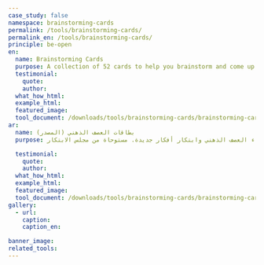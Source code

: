 ```yaml
---
case_study: false
namespace: brainstorming-cards
permalink: /tools/brainstorming-cards/
permalink_en: /tools/brainstorming-cards/
principle: be-open
en:
  name: Brainstorming Cards
  purpose: A collection of 52 cards to help you brainstorm and come up with new ideas. (<a href="https://www.boardofinnovation.com/tools/brainstorm-cards/">Adapted from the Board of Innovation</a>)
  testimonial:
    quote:
    author:
  what_how_html:
  example_html:
  featured_image:
  tool_document: /downloads/tools/brainstorming-cards/brainstorming-cards-en.pdf
ar:
  name: بطاقات العصف الذهني (المصدر)
  purpose: مجموعة مكوّنة من 52 بطاقة تساعدك في إجراء العصف الذهني وابتكار أفكار جديدة. مستوحاة من مجلس الابتكار (<a href="https://www.boardofinnovation.com/tools/brainstorm-cards/">Board of Innovation</a>)

  testimonial:
    quote:
    author:
  what_how_html:
  example_html:
  featured_image:
  tool_document: /downloads/tools/brainstorming-cards/brainstorming-cards-ar.pdf
gallery:
  - url:
    caption:
    caption_en:

banner_image:
related_tools:
---
```

